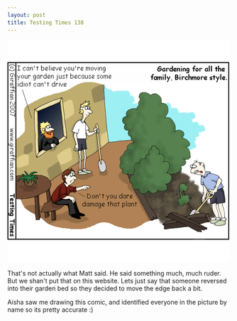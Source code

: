 ```yaml
---
layout: post
title: Testing Times 138
---
```

<img src="/images/tt0138.png">

That's not actually what Matt said. He said something much, much ruder. But we shan't put that on this website. Lets just say that someone reversed into their garden bed so they decided to move the edge back a bit.

Aisha saw me drawing this comic, and identified everyone in the picture by name so its pretty accurate :)